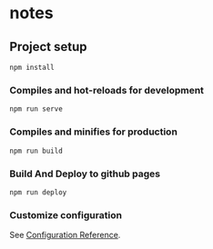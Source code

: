 # notes

## Project setup

```
npm install
```

### Compiles and hot-reloads for development

```
npm run serve
```

### Compiles and minifies for production

```
npm run build
```

### Build And Deploy to github pages

```
npm run deploy
```

### Customize configuration

See [Configuration Reference](https://cli.vuejs.org/config/).
